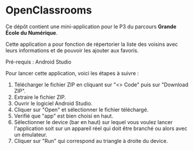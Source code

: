 # OpenClassrooms

Ce dépôt contient une mini-application pour le P3 du parcours **Grande École du Numérique**.

Cette application a pour fonction de répertorier la liste des voisins avec leurs informations et de pouvoir les ajouter aux favoris.

Pré-requis : Android Studio

Pour lancer cette application, voici les étapes à suivre :

1. Télécharger le fichier ZIP en cliquant sur "<> Code" puis sur "Download ZIP".
2. Extraire le fichier ZIP.
3. Ouvrir le logiciel Android Studio.
4. Cliquer sur "Open" et sélectionner le fichier téléchargé.
5. Verifié que "app" est bien choisi en haut.
6. Sélectionner le device (bar en haut) sur lequel vous voulez lancer l'application soit sur un appareil réel qui doit être branché ou alors avec un émulateur.
7. Cliquer sur "Run" qui correspond au triangle à droite du device.